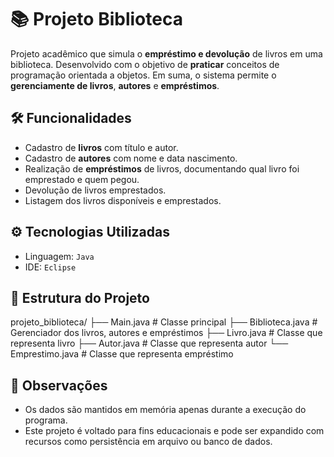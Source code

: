 # 📚 Projeto Biblioteca

Projeto acadêmico que simula o **empréstimo e devolução** de livros em uma biblioteca. Desenvolvido com o objetivo de **praticar** conceitos de programação orientada a objetos.
Em suma, o sistema permite o **gerenciamente de livros**, **autores** e **empréstimos**.

## 🛠️ Funcionalidades

- Cadastro de **livros** com título e autor.
- Cadastro de **autores** com nome e data nascimento.
- Realização de **empréstimos** de livros, documentando qual livro foi emprestado e quem pegou.
- Devolução de livros emprestados.
- Listagem dos livros disponíveis e emprestados.

## ⚙ Tecnologias Utilizadas

- Linguagem: `Java`
- IDE: `Eclipse`

## 📁 Estrutura do Projeto

projeto_biblioteca/
├── Main.java # Classe principal
├── Biblioteca.java # Gerenciador dos livros, autores e empréstimos
├── Livro.java # Classe que representa livro
├── Autor.java # Classe que representa autor
└── Emprestimo.java # Classe que representa empréstimo

## 📌 Observações

- Os dados são mantidos em memória apenas durante a execução do programa.
- Este projeto é voltado para fins educacionais e pode ser expandido com recursos como persistência em arquivo ou banco de dados.
